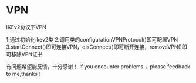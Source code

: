 # VPN
IKEv2协议下VPN

1.通过初始化ikev2类
2.调用类的configurationVPNProtocol()即可配置VPN
3.startConnect()即可连接VPN，disConnect()即可断开连接，removeVPN()即可移除VPN证书

有问题希望能反馈，十分感谢！
If you encounter problems ，please feedback to me,thanks！
